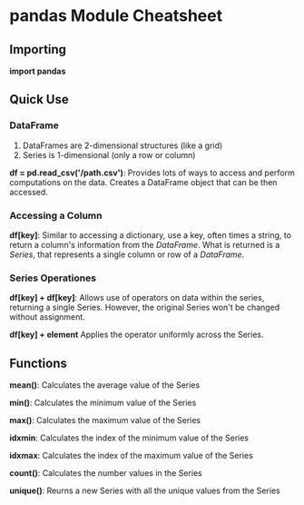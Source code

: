 # pandas Module Cheatsheet

## Importing

**import pandas**

## Quick Use

### DataFrame
1. DataFrames are 2-dimensional structures (like a grid)
2. Series is 1-dimensional (only a row or column)

**df = pd.read_csv('/path.csv')**:
Provides lots of ways to access and perform computations on the data.
Creates a DataFrame object that can be then accessed.

### Accessing a Column

**df[key]**:
Similar to accessing a dictionary, use a key, often times a string, to return
a column's information from the *DataFrame*. What is returned is a *Series*, that
represents a single column or row of a *DataFrame*.

### Series Operationes

**df[key] + df[key]**:
Allows use of operators on data within the series, returning a single Series.
However, the original Series won't be changed without assignment.

**df[key] + element**
Applies the operator uniformly across the Series.

## Functions

**mean()**:
Calculates the average value of the Series

**min()**:
Calculates the minimum value of the Series

**max()**:
Calculates the maximum value of the Series

**idxmin**:
Calculates the index of the minimum value of the Series

**idxmax**:
Calculates the index of the maximum value of the Series

**count()**:
Calculates the number values in the Series

**unique()**:
Reurns a new Series with all the unique values from the Series
